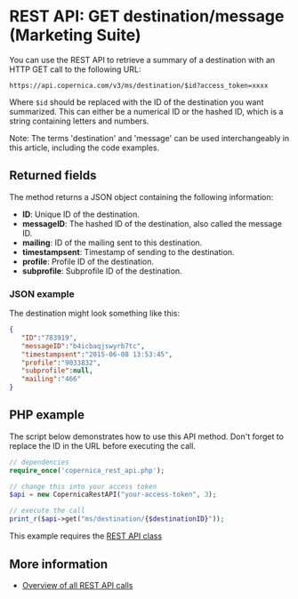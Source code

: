 # REST API: GET destination/message (Marketing Suite)

You can use the REST API to retrieve a summary of a destination with an HTTP 
GET call to the following URL:

`https://api.copernica.com/v3/ms/destination/$id?access_token=xxxx`

Where `$id` should be replaced with the ID of the destination you want summarized. 
This can either be a numerical ID or the hashed ID, which is a string 
containing letters and numbers.

Note: The terms 'destination' and 'message' can be used interchangeably 
in this article, including the code examples.

## Returned fields

The method returns a JSON object containing the following information:

* **ID**: Unique ID of the destination.        
* **messageID**: The hashed ID of the destination, also called the message ID.   
* **mailing**: ID of the mailing sent to this destination.
* **timestampsent**: Timestamp of sending to the destination.
* **profile**: Profile ID of the destination.
* **subprofile**: Subprofile ID of the destination.

### JSON example

The destination might look something like this:

```json
{  
   "ID":"783919",
   "messageID":"b4icbaqjswyrb7tc",
   "timestampsent":"2015-06-08 13:53:45",
   "profile":"9033832",
   "subprofile":null,
   "mailing":"466"
}
```

## PHP example

The script below demonstrates how to use this API method. Don't forget 
to replace the ID in the URL before executing the call.

```php
// dependencies
require_once('copernica_rest_api.php');

// change this into your access token
$api = new CopernicaRestAPI("your-access-token", 3);

// execute the call
print_r($api->get("ms/destination/{$destinationID}"));
```

This example requires the [REST API class](./rest-php)

## More information

* [Overview of all REST API calls](./rest-api)
